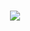 <!-- dynamic typing effect 动态打字效果 -->
<h1 align="center">
<img
src="https://readme-typing-svg.herokuapp.com/?lines=Hello%2C%20World!;Welcome to my github homepage!&center=true&size=27" />
</h1>
